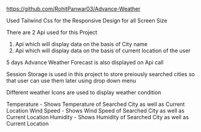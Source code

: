 
<!-- GitHub Repository Link -->
https://github.com/RohitPanwar03/Advance-Weather

<!-- Responsive Design -->
Used Tailwind Css for the Responsive Design for all Screen Size

<!-- Weather Details Api -->
There are 2 Api used for this Project

1.  Api which will display data on the basis of City name
2.  Api which will display data on the basis of current location of the user

<!-- 5 Days Forecast -->
5 days Advance Weather Forecast is also displayed on Api call

<!-- Session Storage to store data -->
Session Storage is used in this project to store preiously searched cities so that user can use them later
using drop down menu

<!-- Weather Icons -->
Different weather Icons are used to display weather condition

<!-- Temperature, wind Speed , Humidity -->
Temperature - Shows Temperature of Searched City as well as Current Location
Wind Speed - Shows Wind Speed of Searched City as well as Current Location
Humidity - Shows Humidity of Searched City as well as Current Location

